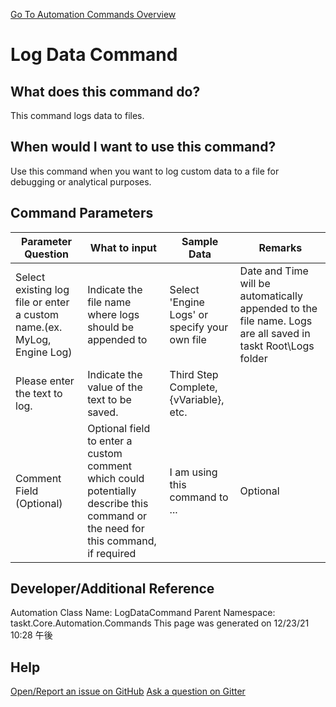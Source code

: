 <!--TITLE: Log Data Command -->
<!-- SUBTITLE: a command in the Data Commands group. -->
[Go To Automation Commands Overview](/automation-commands.md)


# Log Data Command


## What does this command do?
This command logs data to files.


## When would I want to use this command?
Use this command when you want to log custom data to a file for debugging or analytical purposes.


## Command Parameters
| Parameter Question   	| What to input  	|  Sample Data 	| Remarks  	|
| ---                    | ---               | ---           | ---       |
|Select existing log file or enter a custom name.(ex. MyLog, Engine Log)|Indicate the file name where logs should be appended to|Select 'Engine Logs' or specify your own file|Date and Time will be automatically appended to the file name.  Logs are all saved in taskt Root\Logs folder|
|Please enter the text to log.|Indicate the value of the text to be saved.|Third Step Complete, {vVariable}, etc.||
|Comment Field (Optional)|Optional field to enter a custom comment which could potentially describe this command or the need for this command, if required|I am using this command to ...|Optional|








## Developer/Additional Reference
Automation Class Name: LogDataCommand
Parent Namespace: taskt.Core.Automation.Commands
This page was generated on 12/23/21 10:28 午後


## Help
[Open/Report an issue on GitHub](https://github.com/saucepleez/taskt/issues/new)
[Ask a question on Gitter](https://gitter.im/taskt-rpa/Lobby)

